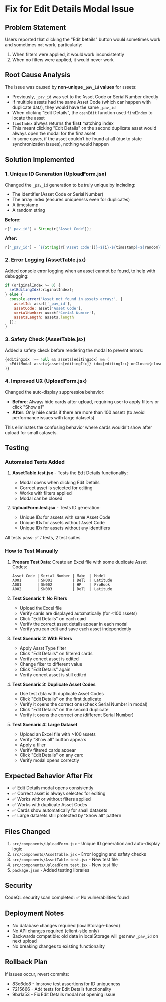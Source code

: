 # Fix for Edit Details Modal Issue

## Problem Statement
Users reported that clicking the "Edit Details" button would sometimes work and sometimes not work, particularly:
1. When filters were applied, it would work inconsistently
2. When no filters were applied, it would never work

## Root Cause Analysis

The issue was caused by **non-unique `_pav_id` values** for assets:

- Previously, `_pav_id` was set to the Asset Code or Serial Number directly
- If multiple assets had the same Asset Code (which can happen with duplicate data), they would have the same `_pav_id`
- When clicking "Edit Details", the `openEdit` function used `findIndex` to locate the asset
- `findIndex` always returns the **first** matching index
- This meant clicking "Edit Details" on the second duplicate asset would always open the modal for the first asset
- In some cases, if the asset couldn't be found at all (due to state synchronization issues), nothing would happen

## Solution Implemented

### 1. Unique ID Generation (UploadForm.jsx)
Changed the `_pav_id` generation to be truly unique by including:
- The identifier (Asset Code or Serial Number)
- The array index (ensures uniqueness even for duplicates)
- A timestamp
- A random string

**Before:**
```javascript
r['_pav_id'] = String(r['Asset Code']);
```

**After:**
```javascript
r['_pav_id'] = `${String(r['Asset Code'])}-${i}-${timestamp}-${random}`;
```

### 2. Error Logging (AssetTable.jsx)
Added console error logging when an asset cannot be found, to help with debugging:

```javascript
if (originalIndex >= 0) {
  setEditingIdx(originalIndex);
} else {
  console.error('Asset not found in assets array:', {
    assetId: asset['_pav_id'],
    assetCode: asset['Asset Code'],
    serialNumber: asset['Serial Number'],
    assetsLength: assets.length
  });
}
```

### 3. Safety Check (AssetTable.jsx)
Added a safety check before rendering the modal to prevent errors:

```javascript
{editingIdx !== null && assets[editingIdx] && (
  <EditModal asset={assets[editingIdx]} idx={editingIdx} onClose={closeEdit} />
)}
```

### 4. Improved UX (UploadForm.jsx)
Changed the auto-display suppression behavior:
- **Before**: Always hide cards after upload, requiring user to apply filters or click "Show all"
- **After**: Only hide cards if there are more than 100 assets (to avoid performance issues with large datasets)

This eliminates the confusing behavior where cards wouldn't show after upload for small datasets.

## Testing

### Automated Tests Added
1. **AssetTable.test.jsx** - Tests the Edit Details functionality:
   - Modal opens when clicking Edit Details
   - Correct asset is selected for editing
   - Works with filters applied
   - Modal can be closed
   
2. **UploadForm.test.jsx** - Tests ID generation:
   - Unique IDs for assets with same Asset Code
   - Unique IDs for assets without Asset Code
   - Unique IDs for assets without any identifiers

All tests pass: ✅ 7 tests, 2 test suites

### How to Test Manually

1. **Prepare Test Data**: Create an Excel file with some duplicate Asset Codes:
   ```
   Asset Code | Serial Number | Make  | Model
   A001       | SN001         | Dell  | Latitude
   A001       | SN002         | HP    | ProBook
   A002       | SN003         | Dell  | Latitude
   ```

2. **Test Scenario 1: No Filters**
   - Upload the Excel file
   - Verify cards are displayed automatically (for <100 assets)
   - Click "Edit Details" on each card
   - Verify the correct asset details appear in each modal
   - Verify you can edit and save each asset independently

3. **Test Scenario 2: With Filters**
   - Apply Asset Type filter
   - Click "Edit Details" on filtered cards
   - Verify correct asset is edited
   - Change filter to different value
   - Click "Edit Details" again
   - Verify correct asset is still edited

4. **Test Scenario 3: Duplicate Asset Codes**
   - Use test data with duplicate Asset Codes
   - Click "Edit Details" on the first duplicate
   - Verify it opens the correct one (check Serial Number in modal)
   - Click "Edit Details" on the second duplicate
   - Verify it opens the correct one (different Serial Number)

5. **Test Scenario 4: Large Dataset**
   - Upload an Excel file with >100 assets
   - Verify "Show all" button appears
   - Apply a filter
   - Verify filtered cards appear
   - Click "Edit Details" on any card
   - Verify modal opens correctly

## Expected Behavior After Fix

- ✅ Edit Details modal opens consistently
- ✅ Correct asset is always selected for editing
- ✅ Works with or without filters applied
- ✅ Works with duplicate Asset Codes
- ✅ Cards show automatically for small datasets
- ✅ Large datasets still protected by "Show all" pattern

## Files Changed

1. `src/components/UploadForm.jsx` - Unique ID generation and auto-display logic
2. `src/components/AssetTable.jsx` - Error logging and safety checks
3. `src/components/AssetTable.test.jsx` - New test file
4. `src/components/UploadForm.test.jsx` - New test file
5. `package.json` - Added testing libraries

## Security

CodeQL security scan completed: ✅ No vulnerabilities found

## Deployment Notes

- No database changes required (localStorage-based)
- No API changes required (client-side only)
- Backwards compatible: old data in localStorage will get new `_pav_id` on next upload
- No breaking changes to existing functionality

## Rollback Plan

If issues occur, revert commits:
- 83e6de8 - Improve test assertions for ID uniqueness
- 7215666 - Add tests for Edit Details functionality  
- 9ba1a53 - Fix Edit Details modal not opening issue
